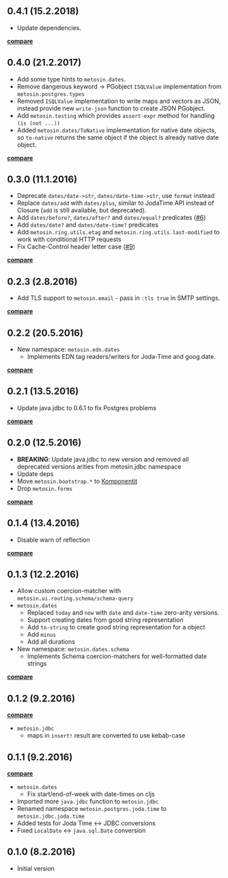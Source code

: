 ## 0.4.1 (15.2.2018)

- Update dependencies.

**[compare](https://github.com/metosin/metosin-common/compare/0.4.0...0.4.1)**

## 0.4.0 (21.2.2017)

- Add some type hints to `metosin.dates`.
- Remove dangerous keyword -> PGobject `ISQLValue` implementation from `metosin.postgres.types`
- Removed `ISQLValue` implementation to write maps and vectors as JSON, instead provide new
`write-json` function to create JSON PGobject.
- Add `metosin.testing` which provides `assert-expr` method for handling `(is (not ...))`
- Added `metosin.dates/ToNative` implementation for native date objects, so `to-native`
returns the same object if the object is already native date object.

**[compare](https://github.com/metosin/metosin-common/compare/0.3.0...0.4.0)**

## 0.3.0 (11.1.2016)

- Deprecate `dates/date->str`, `dates/date-time->str`, use `format` instead
- Replace `dates/add` with `dates/plus`, similar to JodaTime API instead of Closure (`add` is still available, but deprecated).
- Add `dates/before?`, `dates/after?` and `dates/equal?` predicates ([#6](https://github.com/metosin/metosin-common/issues/6))
- Add `dates/date?` and `dates/date-time?` predicates
- Add `metosin.ring.utils.etag` and `metosin.ring.utils.last-modified` to work with conditional HTTP requests
- Fix Cache-Control header letter case ([#9](https://github.com/metosin/metosin-common/issues/9))

**[compare](https://github.com/metosin/metosin-common/compare/0.2.3...0.3.0)**

## 0.2.3 (2.8.2016)

- Add TLS support to `metosin.email` - pass in `:tls true` in SMTP settings.

**[compare](https://github.com/metosin/metosin-common/compare/0.2.2...0.2.3)**

## 0.2.2 (20.5.2016)

- New namespace: `metosin.edn.dates`
    - Implements EDN tag readers/writers for Joda-Time and goog.date.

**[compare](https://github.com/metosin/metosin-common/compare/0.2.1...0.2.2)**

## 0.2.1 (13.5.2016)

- Update java.jdbc to 0.6.1 to fix Postgres problems

**[compare](https://github.com/metosin/metosin-common/compare/0.2.0...0.1)**

## 0.2.0 (12.5.2016)

- **BREAKING**: Update java.jdbc to new version and removed all deprecated versions arities from metosin.jdbc namespace
- Update deps
- Move `metosin.bootstrap.*` to [Komponentit](https://github.com/metosin/komponentit)
- Drop `metosin.forms`

**[compare](https://github.com/metosin/metosin-common/compare/0.1.4...0.2.0)**

## 0.1.4 (13.4.2016)

- Disable warn of reflection

**[compare](https://github.com/metosin/metosin-common/compare/0.1.3...0.1.4)**

## 0.1.3 (12.2.2016)

- Allow custom coercion-matcher with `metosin.ui.routing.schema/schema-query`
- `metosin.dates`
    - Replaced `today` and `now` with `date` and `date-time` zero-arity versions.
    - Support creating dates from good string representation
    - Add `to-string` to create good string representation for a object
    - Add `minus`
    - Add all durations
- New namespace: `metosin.dates.schema`
    - Implements Schema coercion-matchers for well-formatted date strings

**[compare](https://github.com/metosin/metosin-common/compare/0.1.2...0.1.3)**

## 0.1.2 (9.2.2016)

**[compare](https://github.com/metosin/metosin-common/compare/0.1.1...0.1.2)**

- `metosin.jdbc`
    - maps in `insert!` result are converted to use kebab-case

## 0.1.1 (9.2.2016)

**[compare](https://github.com/metosin/metosin-common/compare/0.1.0...0.1.1)**

- `metosin.dates`
    - Fix start/end-of-week with date-times on cljs
- Imported more `java.jdbc` function to `metosin.jdbc`
- Renamed namespace `metosin.postgres.joda.time` to `metosin.jdbc.joda.time`
- Added tests for Joda Time <-> JDBC conversions
- Fixed `LocalDate` <-> `java.sql.Date` conversion

## 0.1.0 (8.2.2016)

- Initial version
